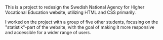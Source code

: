 This is a project to redesign the Swedish National Agency for Higher Vocational Education website, utilizing HTML and CSS primarily.

I worked on the project with a group of five other students, focusing on the "statistik"-part of the website, with the goal of making it more responsive and accessible for a wider range of users.
